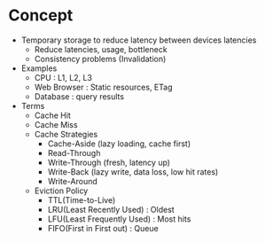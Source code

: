 # Concept
* Temporary storage to reduce latency between devices latencies
	* Reduce latencies, usage, bottleneck
	* Consistency problems (Invalidation)
* Examples
	* CPU : L1, L2, L3
	* Web Browser : Static resources, ETag
	* Database : query results
* Terms
	* Cache Hit
	* Cache Miss
	* Cache Strategies
		* Cache-Aside (lazy loading, cache first)
		* Read-Through
		* Write-Through (fresh, latency up)
		* Write-Back (lazy write, data loss, low hit rates)
		* Write-Around
	* Eviction Policy
		* TTL(Time-to-Live)
		* LRU(Least Recently Used) : Oldest
		* LFU(Least Frequently Used) : Most hits
		* FIFO(First in First out) : Queue
